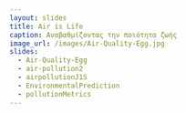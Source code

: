```yaml
---
layout: slides
title: Air is Life
caption: Αναβαθμίζοντας την ποιότητα ζωής
image_url: /images/Air-Quality-Egg.jpg
slides:
  - Air-Quality-Egg 
  - air-pollution2 
  - airpollutionJ1S
  - EnvironmentalPrediction
  - pollutionMetrics
---
```

